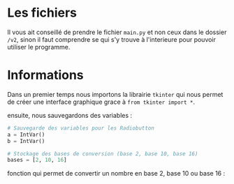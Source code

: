 # Les fichiers
Il vous ait conseillé de prendre le fichier `main.py` et non ceux dans le dossier `/v2`, sinon il faut comprendre se qui s'y trouve à l'interieure pour pouvoir utiliser le programme.

# Informations
Dans un premier temps nous importons la librairie `tkinter` qui nous permet de créer une interface graphique grace à `from tkinter import *`.

ensuite, nous sauvegardons des variables :
```py
# Sauvegarde des variables pour les Radiobutton
a = IntVar()
b = IntVar()

# Stockage des bases de conversion (base 2, base 10, base 16)
bases = [2, 10, 16]
```

fonction qui permet de convertir un nombre en base 2, base 10 ou base 16 :